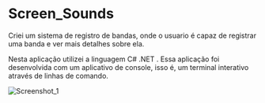 # Screen_Sounds
Criei um sistema de registro de bandas, onde o usuario é capaz de registrar uma banda e ver mais detalhes sobre ela. 

Nesta aplicação utilizei a linguagem C# .NET . Essa aplicação foi desenvolvida com um aplicativo de console, isso é, um terminal interativo através de linhas de comando.

![Screenshot_1](https://github.com/DiegoRodrigues007/Screen_Sounds/assets/84883699/904712a2-bc77-4b2e-a727-cf0c52d98318)
